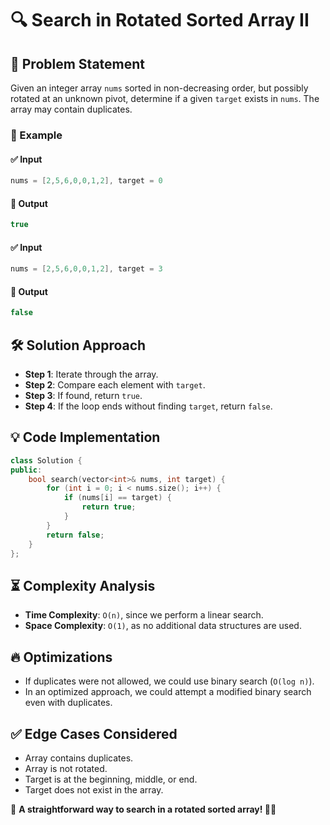 # 🔍 Search in Rotated Sorted Array II

## 🚀 Problem Statement
Given an integer array `nums` sorted in non-decreasing order, but possibly rotated at an unknown pivot, determine if a given `target` exists in `nums`. The array may contain duplicates.

### 🔹 Example
#### ✅ Input
```cpp
nums = [2,5,6,0,0,1,2], target = 0
```
#### 🎯 Output
```cpp
true
```
#### ✅ Input
```cpp
nums = [2,5,6,0,0,1,2], target = 3
```
#### 🎯 Output
```cpp
false
```

## 🛠️ Solution Approach
- **Step 1**: Iterate through the array.
- **Step 2**: Compare each element with `target`.
- **Step 3**: If found, return `true`.
- **Step 4**: If the loop ends without finding `target`, return `false`.

## 💡 Code Implementation
```cpp
class Solution {
public:
    bool search(vector<int>& nums, int target) {
        for (int i = 0; i < nums.size(); i++) {
            if (nums[i] == target) {
                return true;
            }
        }
        return false;
    }
};
```

## ⏳ Complexity Analysis
- **Time Complexity**: `O(n)`, since we perform a linear search.
- **Space Complexity**: `O(1)`, as no additional data structures are used.

## 🔥 Optimizations
- If duplicates were not allowed, we could use binary search (`O(log n)`).
- In an optimized approach, we could attempt a modified binary search even with duplicates.

## ✅ Edge Cases Considered
- Array contains duplicates.
- Array is not rotated.
- Target is at the beginning, middle, or end.
- Target does not exist in the array.

📌 **A straightforward way to search in a rotated sorted array! 🔄✨**

